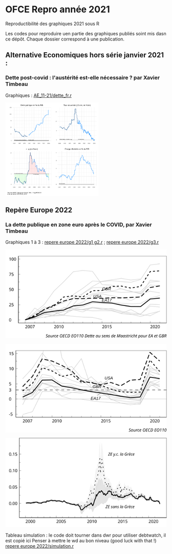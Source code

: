 # OFCE Repro année 2021

Reproductibilité des graphiques 2021 sous R

Les codes pour reproduire uen partie des graphiques publiés soint mis dasn ce dépôt. Chaque dossier correspond à une publication.

## Alternative Economiques hors série janvier 2021 :

### Dette post-covid : l'austérité est-elle nécessaire ? par Xavier Timbeau

Graphiques : [AE_11-21/dette_fr.r](AE_21-11/dette_fr.r)

<img src="AE_21-11/altereco.svg" width="291"/>

## Repère Europe 2022

### La dette publique en zone euro après le COVID, par Xavier Timbeau

Graphiques 1 à 3 : [repere europe 2022/g1 g2.r](repere%20europe%202022/g1%20g2.r) ; [repere europe 2022/g3.r](repere%20europe%202022/g3.r)

![](repere%20europe%202022/XT%20dette%20post%20covid/g1_repere.svg)

![](repere%20europe%202022/XT%20dette%20post%20covid/g2_repere.svg)

![](repere%20europe%202022/XT%20dette%20post%20covid/g3_repere.svg)

Tableau simulation : le code doit tourner dans  dwr pour utiliser debtwatch, il est copié ici
Penser à mettre le wd au bon niveau (good luck with that !) 
[repere europe 2022/simulation.r](repere%20europe%202022/simulations.r)
